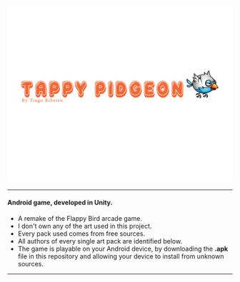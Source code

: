 <img src="/Images/TappyPidgeon_LOGO.png" alt="logo" width="1000" height="">

---------------------------------

#### Android game, developed in Unity.

* A remake of the Flappy Bird arcade game.
* I don't own any of the art used in this project.
* Every pack used comes from free sources.
* All authors of every single art pack are identified below.
* The game is playable on your Android device, by downloading the **.apk** file in this repository and allowing your device to install from unknown sources.

----------------------------------
